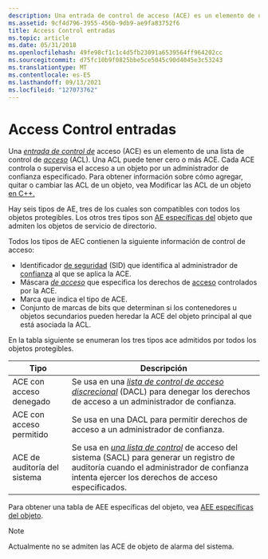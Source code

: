```yaml
---
description: Una entrada de control de acceso (ACE) es un elemento de una lista de control de acceso (ACL).
ms.assetid: 9cf4d796-3955-456b-9db9-ae9fa83752f6
title: Access Control entradas
ms.topic: article
ms.date: 05/31/2018
ms.openlocfilehash: 49fe98cf1c1c4d5fb23091a6539564ff964202cc
ms.sourcegitcommit: d75fc10b9f0825bbe5ce5045c90d4045e3c53243
ms.translationtype: MT
ms.contentlocale: es-ES
ms.lasthandoff: 09/13/2021
ms.locfileid: "127073762"
---
```

# <a name="access-control-entries"></a>Access Control entradas

Una [*entrada de control de*](/windows/desktop/SecGloss/a-gly) acceso (ACE) es un elemento de una lista de control de [*acceso*](/windows/desktop/SecGloss/a-gly) (ACL). Una ACL puede tener cero o más ACE. Cada ACE controla o supervisa el acceso a un objeto por un administrador de confianza especificado. Para obtener información sobre cómo agregar, quitar o cambiar las ACL de un objeto, vea Modificar las ACL de un objeto [en C++.](modifying-the-acls-of-an-object-in-c--.md)

Hay seis tipos de AE, tres de los cuales son compatibles con todos los objetos protegibles. Los otros tres tipos son [AE específicas del](object-specific-aces.md) objeto que admiten los objetos de servicio de directorio.

Todos los tipos de AEC contienen la siguiente información de control de acceso:

-   Identificador [de seguridad](security-identifiers.md) (SID) que identifica al administrador de [confianza](trustees.md) al que se aplica la ACE.
-   Máscara [*de acceso*](/windows/desktop/SecGloss/a-gly) que especifica los derechos de [acceso](access-rights-and-access-masks.md) controlados por la ACE.
-   Marca que indica el tipo de ACE.
-   Conjunto de marcas de bits que determinan si los contenedores u objetos secundarios pueden heredar la ACE del objeto principal al que está asociada la ACL.

En la tabla siguiente se enumeran los tres tipos ace admitidos por todos los objetos protegibles.



| Tipo               | Descripción                                                                                                                                                                                                                                      |
|--------------------|--------------------------------------------------------------------------------------------------------------------------------------------------------------------------------------------------------------------------------------------------|
| ACE con acceso denegado  | Se usa en una [*lista de control de acceso discrecional*](/windows/desktop/SecGloss/d-gly) (DACL) para denegar los derechos de acceso a un administrador de confianza.                                       |
| ACE con acceso permitido | Se usa en una DACL para permitir derechos de acceso a un administrador de confianza.                                                                                                                                                                                              |
| ACE de auditoría del sistema   | Se usa en [*una lista de control*](/windows/desktop/SecGloss/s-gly) de acceso del sistema (SACL) para generar un registro de auditoría cuando el administrador de confianza intenta ejercer los derechos de acceso especificados. |



 

Para obtener una tabla de AEE específicas del objeto, vea [AEE específicas del objeto](object-specific-aces.md).

> [!Note]  
> Actualmente no se admiten las ACE de objeto de alarma del sistema.

 

 

 
